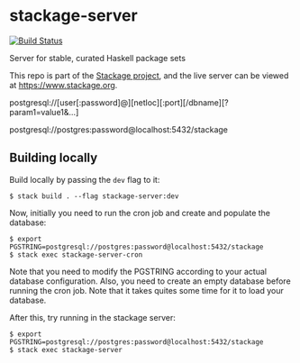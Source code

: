 stackage-server
===============

[![Build Status](https://travis-ci.org/fpco/stackage-server.svg?branch=master)](https://travis-ci.org/fpco/stackage-server)

Server for stable, curated Haskell package sets

This repo is part of the [Stackage project](https://github.com/fpco/stackage),
and the live server can be viewed at https://www.stackage.org.

postgresql://[user[:password]@][netloc][:port][/dbname][?param1=value1&...]

postgresql://postgres:password@localhost:5432/stackage

## Building locally

Build locally by passing the `dev` flag to it:

``` shellsession
$ stack build . --flag stackage-server:dev
```

Now, initially you need to run the cron job and create and populate the database:

``` shellsession
$ export PGSTRING=postgresql://postgres:password@localhost:5432/stackage
$ stack exec stackage-server-cron
```

Note that you need to modify the PGSTRING according to your actual database configuration. Also, you need to create an empty database before running the cron job. Note that it takes quites some time for it to load your database.

After this, try running in the stackage server:

``` shellsession
$ export PGSTRING=postgresql://postgres:password@localhost:5432/stackage
$ stack exec stackage-server
```


